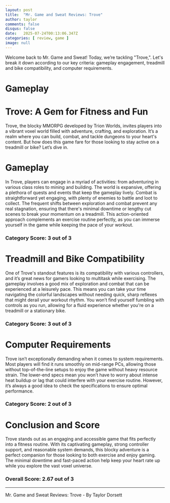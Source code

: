 ```yaml
---
layout: post
title:  "Mr. Game and Sweat Reviews: Trove"
author: taylor
comments: false
disqus: false
date:   2025-07-24T00:13:06.347Z
categories: [ review, game ]
image: null
---
```


Welcome back to Mr. Game and Sweat! Today, we’re tackling "Trove,". Let's break it down according to our key criteria: gameplay engagement, treadmill and bike compatibility, and computer requirements.

# Gameplay

# Trove: A Gem for Fitness and Fun

Trove, the blocky MMORPG developed by Trion Worlds, invites players into a vibrant voxel world filled with adventure, crafting, and exploration. It’s a realm where you can build, combat, and tackle dungeons to your heart's content. But how does this game fare for those looking to stay active on a treadmill or bike? Let’s dive in.

# Gameplay

In Trove, players can engage in a myriad of activities: from adventuring in various class roles to mining and building. The world is expansive, offering a plethora of quests and events that keep the gameplay lively. Combat is straightforward yet engaging, with plenty of enemies to battle and loot to collect. The frequent shifts between exploration and combat prevent any real stagnation, ensuring that there's minimal downtime or lengthy cut scenes to break your momentum on a treadmill. This action-oriented approach complements an exercise routine perfectly, as you can immerse yourself in the game while keeping the pace of your workout. 

### Category Score: 3 out of 3

# Treadmill and Bike Compatibility

One of Trove's standout features is its compatibility with various controllers, and it’s great news for gamers looking to multitask while exercising. The gameplay involves a good mix of exploration and combat that can be experienced at a leisurely pace. This means you can take your time navigating the colorful landscapes without needing quick, sharp reflexes that might derail your workout rhythm. You won’t find yourself fumbling with controls as you run, allowing for a fluid experience whether you're on a treadmill or a stationary bike.

### Category Score: 3 out of 3

# Computer Requirements

Trove isn’t exceptionally demanding when it comes to system requirements. Most players will find it runs smoothly on mid-range PCs, allowing those without top-of-the-line setups to enjoy the game without heavy resource strain. The lower-end specs mean you won’t have to worry about intense heat buildup or lag that could interfere with your exercise routine. However, it’s always a good idea to check the specifications to ensure optimal performance.

### Category Score: 2 out of 3

# Conclusion and Score

Trove stands out as an engaging and accessible game that fits perfectly into a fitness routine. With its captivating gameplay, strong controller support, and reasonable system demands, this blocky adventure is a perfect companion for those looking to both exercise and enjoy gaming. The minimal downtime and fast-paced action help keep your heart rate up while you explore the vast voxel universe. 

### Overall Score: 2.67 out of 3

---

Mr. Game and Sweat Reviews: Trove - By Taylor Dorsett
